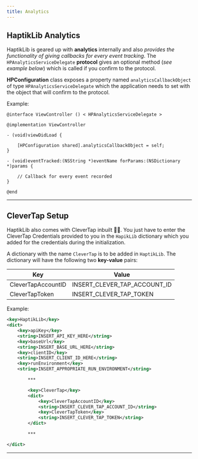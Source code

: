 ```yaml
---
title: Analytics
---
```


## HaptikLib Analytics

HaptikLib is geared up with **analytics** internally and also _provides the functionality of giving callbacks for every event tracking_. The `HPAnalyticsServiceDelegate` **protocol** gives an optional method (_see example below_) which is called if you confirm to the protocol.

**HPConfiguration** class exposes a property named `analyticsCallbackObject` of type `HPAnalyticsServiceDelegate` which the application needs to set with the object that will confirm to the protocol.

Example:

```ObjC
@interface ViewController () < HPAnalyticsServiceDelegate >

@implementation ViewController

- (void)viewDidLoad {

    [HPConfiguration shared].analyticsCallbackObject = self;
}

- (void)eventTracked:(NSString *)eventName forParams:(NSDictionary *)params {

    // Callback for every event recorded
}

@end
```

---

## CleverTap Setup

HaptikLib also comes with CleverTap inbuilt 🙌🏻. You just have to enter the CleverTap Credentials provided to you in the `HapikLib` dictionary which you added for the credentials during the initialization.

A dictionary with the name `CleverTap` is to be added in `HaptikLib`. The dictionary will have the following two **key-value** pairs:

| Key                | Value                        |
| ------------------ | ---------------------------- |
| CleverTapAccountID | INSERT_CLEVER_TAP_ACCOUNT_ID |
| CleverTapToken     | INSERT_CLEVER_TAP_TOKEN      |

Example:

```XML
<key>HaptikLib</key>
<dict>
    <key>apiKey</key>
    <string>INSERT_API_KEY_HERE</string>
    <key>baseUrl</key>
    <string>INSERT_BASE_URL_HERE</string>
    <key>clientID</key>
    <string>INSERT_CLIENT_ID_HERE</string>
    <key>runEnvironment</key>
    <string>INSERT_APPROPRIATE_RUN_ENVIRONMENT</string>

        ***

        <key>CleverTap</key>
        <dict>
            <key>CleverTapAccountID</key>
            <string>INSERT_CLEVER_TAP_ACCOUNT_ID</string>
            <key>CleverTapToken</key>
            <string>INSERT_CLEVER_TAP_TOKEN</string>
        </dict>

        ***

</dict>
```

---

